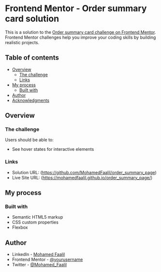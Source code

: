 # Frontend Mentor - Order summary card solution

This is a solution to the [Order summary card challenge on Frontend Mentor](https://www.frontendmentor.io/challenges/order-summary-component-QlPmajDUj). Frontend Mentor challenges help you improve your coding skills by building realistic projects. 

## Table of contents

- [Overview](#overview)
  - [The challenge](#the-challenge)
  - [Links](#links)
- [My process](#my-process)
  - [Built with](#built-with)
- [Author](#author)
- [Acknowledgments](#acknowledgments)



## Overview

### The challenge

Users should be able to:

- See hover states for interactive elements

### Links

- Solution URL: (https://github.com/MohamedFaalil/order_summary_page)
- Live Site URL: (https://mohamedfaalil.github.io/order_summary_page/)

## My process

### Built with

- Semantic HTML5 markup
- CSS custom properties
- Flexbox

## Author

- LinkedIn - [Mohamed Faalil](https://www.linkedin.com/in/mohamed-faalil/)
- Frontend Mentor - [@yourusername](https://www.frontendmentor.io/profile/yourusername)
- Twitter - [@Mohamed_Faalil](https://twitter.com/Mohamed_Faalil)


